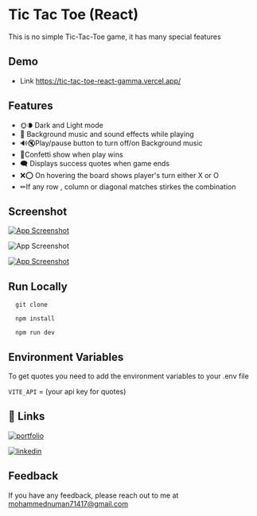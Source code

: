 
# Tic Tac Toe (React)

This is no simple Tic-Tac-Toe game, it has many special features

## Demo

- Link  https://tic-tac-toe-react-gamma.vercel.app/


## Features

- 🌞🌘 Dark and Light mode
- 🎵 Background music and sound effects while playing
- 🔊🔇Play/pause button to turn off/on Background music
- 🎉Confetti show when play wins
- 🗨 Displays success quotes when game ends
- ❌⭕ On hovering the board shows player's turn either X or O
- ✏If any row , column or diagonal matches stirkes the combination

## Screenshot

[![App Screenshot](https://i.pinimg.com/originals/27/8b/ac/278bac0254b1d5b886336d3882397e66.jpg)](https://tic-tac-toe-react-gamma.vercel.app/
)

![App Screenshot](https://i.pinimg.com/564x/63/49/d7/6349d790a4d88b4e0a01987de8709b9f.jpg )

[![App Screenshot](https://i.pinimg.com/564x/c6/75/4e/c6754e34583bd28bf432db665693ffe1.jpg)](https://tic-tac-toe-react-gamma.vercel.app/
)






## Run Locally


```
  git clone
```
```
  npm install
```
```
  npm run dev
```



## Environment Variables

To get quotes you need to add the  environment variables to your .env file

`VITE_API` = (your api key for quotes)



## 🔗 Links
[![portfolio](https://img.shields.io/badge/my_portfolio-000?style=for-the-badge&logo=ko-fi&logoColor=white)](https://64d72a4e2fce3c56481942c1--silver-heliotrope-7e098d.netlify.app/)

[![linkedin](https://img.shields.io/badge/linkedin-0A66C2?style=for-the-badge&logo=linkedin&logoColor=white)](https://www.linkedin.com/in/mohammed-numan-raza-ab980b202)




## Feedback

If you have any feedback, please reach out to me at mohammednuman71417@gmail.com

